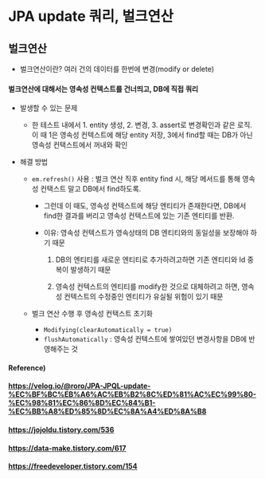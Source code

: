 # JPA update 쿼리, 벌크연산



## 벌크연산

* 벌크연산이란? 여러 건의 데이터를 한번에 변경(modify or delete)

  

#### 벌크연산에 대해서는 영속성 컨텍스트를 건너띄고, DB에 직접 쿼리

* 발생할 수 있는 문제

  * 한 테스트 내에서 1. entity 생성, 2. 변경, 3. assert로 변경확인과 같은 로직. 이 때 1은 영속성 컨텍스트에 해당 entity 저장, 3에서 find할 때는 DB가 아닌 영속성 컨택스트에서 꺼내와 확인

* 해결 방법

  * `em.refresh()` 사용 : 벌크 연산 직후 entity find 시, 해당 메서드를 통해 영속성 컨택스트 말고 DB에서 find하도록.

    * 그런데 이 때도, 영속성 컨텍스트에 해당 엔티티가 존재한다면, DB에서 find한 결과를 버리고 영속성 컨텍스트에 있는 기존 엔티티를 반환.

    * 이유: 영속성 컨텍스트가 영속상태의 DB 엔티티와의 동일성을 보장해야 하기 때문

      1. DB의 엔티티를 새로운 엔티티로 추가하려고하면 기존 엔티티와 Id 중복이 발생하기 때문

      2. 영속성 컨텍스트의 엔티티를 modify한 것으로 대체하려고 하면, 영속성 컨텍스트의 수정중인 엔티티가 유실될 위험이 있기 때문

  * 벌크 연산 수행 후 영속성 컨택스트 초기화

    * `Modifying(clearAutomatically = true)`
    * `flushAutomatically` : 영속성 컨텍스트에 쌓여있던 변경사항을 DB에 반영해주는 것





#### Reference)

#### https://velog.io/@roro/JPA-JPQL-update-%EC%BF%BC%EB%A6%AC%EB%B2%8C%ED%81%AC%EC%99%80-%EC%98%81%EC%86%8D%EC%84%B1-%EC%BB%A8%ED%85%8D%EC%8A%A4%ED%8A%B8

#### https://jojoldu.tistory.com/536

#### https://data-make.tistory.com/617

#### https://freedeveloper.tistory.com/154